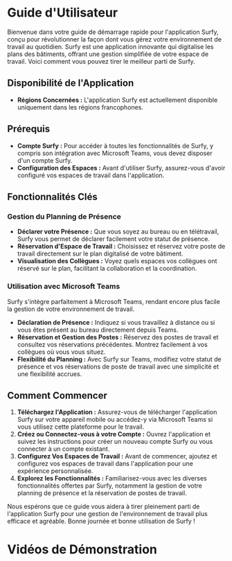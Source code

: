 # Guide d'Utilisateur

Bienvenue dans votre guide de démarrage rapide pour l'application Surfy, conçu pour révolutionner la façon dont vous gérez votre environnement de travail au quotidien. Surfy est une application innovante qui digitalise les plans des bâtiments, offrant une gestion simplifiée de votre espace de travail. Voici comment vous pouvez tirer le meilleur parti de Surfy.

## Disponibilité de l'Application

- **Régions Concernées :** L'application Surfy est actuellement disponible uniquement dans les régions francophones.

## Prérequis

- **Compte Surfy :** Pour accéder à toutes les fonctionnalités de Surfy, y compris son intégration avec Microsoft Teams, vous devez disposer d'un compte Surfy.
- **Configuration des Espaces :** Avant d'utiliser Surfy, assurez-vous d'avoir configuré vos espaces de travail dans l'application.

## Fonctionnalités Clés

### Gestion du Planning de Présence

- **Déclarer votre Présence :** Que vous soyez au bureau ou en télétravail, Surfy vous permet de déclarer facilement votre statut de présence.
- **Réservation d'Espace de Travail :** Choisissez et réservez votre poste de travail directement sur le plan digitalisé de votre bâtiment.
- **Visualisation des Collègues :** Voyez quels espaces vos collègues ont réservé sur le plan, facilitant la collaboration et la coordination.

### Utilisation avec Microsoft Teams

Surfy s'intègre parfaitement à Microsoft Teams, rendant encore plus facile la gestion de votre environnement de travail.

- **Déclaration de Présence :** Indiquez si vous travaillez à distance ou si vous êtes présent au bureau directement depuis Teams.
- **Réservation et Gestion des Postes :** Réservez des postes de travail et consultez vos réservations précédentes. Montrez facilement à vos collègues où vous vous situez.
- **Flexibilité du Planning :** Avec Surfy sur Teams, modifiez votre statut de présence et vos réservations de poste de travail avec une simplicité et une flexibilité accrues.

## Comment Commencer

1. **Téléchargez l'Application :** Assurez-vous de télécharger l'application Surfy sur votre appareil mobile ou accédez-y via Microsoft Teams si vous utilisez cette plateforme pour le travail.
2. **Créez ou Connectez-vous à votre Compte :** Ouvrez l'application et suivez les instructions pour créer un nouveau compte Surfy ou vous connecter à un compte existant.
3. **Configurez Vos Espaces de Travail :** Avant de commencer, ajoutez et configurez vos espaces de travail dans l'application pour une expérience personnalisée.
4. **Explorez les Fonctionnalités :** Familiarisez-vous avec les diverses fonctionnalités offertes par Surfy, notamment la gestion de votre planning de présence et la réservation de postes de travail.

Nous espérons que ce guide vous aidera à tirer pleinement parti de l'application Surfy pour une gestion de l'environnement de travail plus efficace et agréable. Bonne journée et bonne utilisation de Surfy !

# Vidéos de Démonstration

<Youtube code="56m9pJCDRps"/>


<Youtube code="0x6KKyPN7Zc"/>

